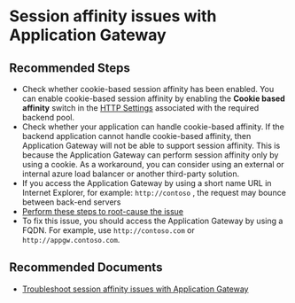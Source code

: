 <properties 
    pageTitle="Session affinity issues"
    description="Session affinity issues with Azure Application Gateway"
    service="microsoft.network"
    resource="applicationgateways"
    authors="abshamsft"
    ms.author="absha"
    displayOrder="24"
	selfHelpType="resource"
    articleId="application-gateway-session-affinity-error-mooncake"
	resourceTags=""
	productPesIds=""
    supportTopicIds=""
    cloudEnvironments="MoonCake"
 />

# Session affinity issues with Application Gateway

## **Recommended Steps**

- Check whether cookie-based session affinity has been enabled. You can enable cookie-based session affinity by enabling the **Cookie based affinity** switch in the [HTTP Settings](https://docs.azure.cn/application-gateway/configuration-overview#http-settings) associated with the required backend pool. 
- Check whether your application can handle cookie-based affinity. If the backend application cannot handle cookie-based affinity, then Application Gateway will not be able to support session affinity. This is because the Application Gateway can perform session affinity only by using a cookie. As a workaround, you can consider using an external or internal azure load balancer or another third-party solution.
- If you access the Application Gateway by using a short name URL in Internet Explorer, for example: `http://contoso` , the request may bounce between back-end servers
- [Perform these steps to root-cause the issue](https://docs.azure.cn/application-gateway/how-to-troubleshoot-application-gateway-session-affinity-issues#symptom)
- To fix this issue, you should access the Application Gateway by using a FQDN. For example, use `http://contoso.com` or `http://appgw.contoso.com`.

## **Recommended Documents**

* [Troubleshoot session affinity issues with Application Gateway](https://docs.azure.cn/application-gateway/how-to-troubleshoot-application-gateway-session-affinity-issues)
